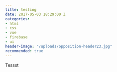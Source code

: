 ```yaml
---
title: testing
date: 2017-05-03 18:29:00 Z
categories:
- html
- css
- vue
- firebase
- ui
header-image: "/uploads/opposition-header23.jpg"
recommended: true
---
```


Tessst